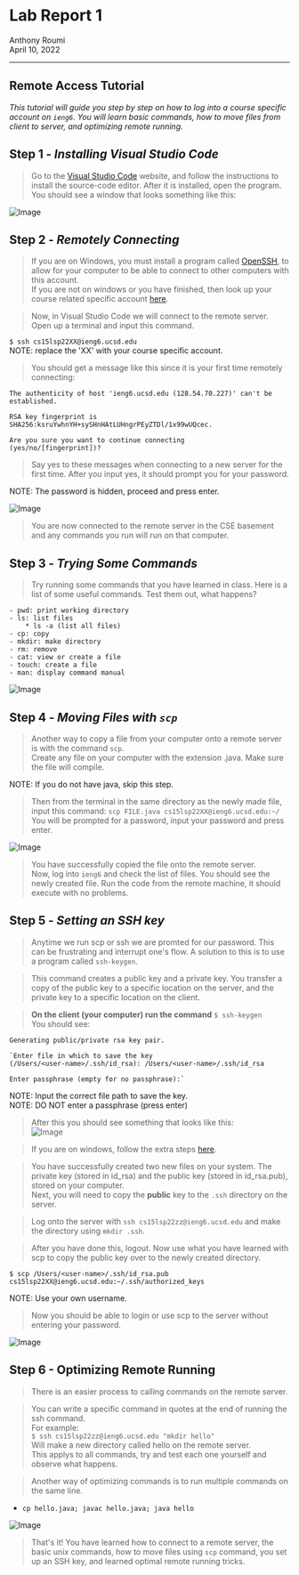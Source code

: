 # **Lab Report 1**
Anthony Roumi <br>
April 10, 2022 

---
## Remote Access Tutorial
_This tutorial will guide you step by step on how to log into a course specific account on `ieng6`. You will learn basic commands, how to move files from client to server, and optimizing remote running._
## Step 1 - _Installing Visual Studio Code_
>Go to the [Visual Studio Code](https://code.visualstudio.com/) website, and follow the instructions to install the source-code editor. After it is installed, open the program. You should see a window that looks something like this:

![Image](https://github.com/tonyroumi/cse15l-lab-reports/blob/78948cf8fb42d6e277a3a271af76cd9419baaa91/Week%201/Screen%20Shot%202022-03-31%20at%204.14.55%20PM.png)

## Step 2 - _Remotely Connecting_
>If you are on Windows, you must install a program called [OpenSSH](https://docs.microsoft.com/en-us/windows-server/administration/openssh/openssh_install_firstuse), to allow for your computer to be able to connect to other computers with this account. <br>
If you are not on windows or you have finished, then look up your course related specific account [here](https://sdacs.ucsd.edu/~icc/index.php).

>Now, in Visual Studio Code we will connect to the remote server. Open up a terminal and input this command. <br>

`$ ssh cs15lsp22XX@ieng6.ucsd.edu` <br>
NOTE: replace the 'XX' with your course specific account. <br>
>You should get a message like this since it is your first time remotely connecting: <br>
```
The authenticity of host 'ieng6.ucsd.edu (128.54.70.227)' can't be established. 

RSA key fingerprint is
SHA256:ksruYwhnYH+sySHnHAtLUHngrPEyZTDl/1x99wUQcec.

Are you sure you want to continue connecting
(yes/no/[fingerprint])?
```

>Say yes to these messages when connecting to a new server for the first time. After you input yes, it should prompt you for your password.

NOTE: The password is hidden, proceed and press enter.

![Image](https://github.com/tonyroumi/cse15l-lab-reports/blob/78948cf8fb42d6e277a3a271af76cd9419baaa91/Week%201/Screen%20Shot%202022-03-31%20at%204.17.00%20PM.png)

>You are now connected to the remote server in the CSE basement and any commands you run will run on that computer. 

## Step 3 - _Trying Some Commands_
>Try running some commands that you have learned in class. Here is a list of some useful commands. Test them out, what happens?
```
- pwd: print working directory
- ls: list files
    * ls -a (list all files)
- cp: copy
- mkdir: make directory
- rm: remove
- cat: view or create a file
- touch: create a file
- man: display command manual 
```

![Image](https://github.com/tonyroumi/cse15l-lab-reports/blob/23fe98c1783a3a063df0547a3dde38bccc4cc8d4/Week%201/Screen%20Shot%202022-04-10%20at%207.39.01%20PM.png)

## Step 4 - _Moving Files with `scp`_
> Another way to copy a file from your computer onto a remote server is with the command `scp`. <br>
> Create any file on your computer with the extension .java. Make sure the file will compile. <br>

NOTE: If you do not have java, skip this step. 

>Then from the terminal in the same directory as the newly made file, input this command:
`scp FILE.java cs15lsp22XX@ieng6.ucsd.edu:~/`<br>
> You will be prompted for a password, input your password and press enter.

![Image](https://github.com/tonyroumi/cse15l-lab-reports/blob/23fe98c1783a3a063df0547a3dde38bccc4cc8d4/Week%201/Screen%20Shot%202022-03-31%20at%204.45.53%20PM.png)

>You have successfully copied the file onto the remote server. <br>
Now, log into `ieng6` and check the list of files. You should see the newly created file. Run the code from the remote machine, it should execute with no problems. 

## Step 5 - _Setting an SSH key_
>Anytime we run scp or ssh we are promted for our password. This can be frustrating and interrupt one's flow. A solution to this is to use a program called `ssh-keygen`. 

>This command creates a public key and a private key. You transfer a copy of the public key to a specific location on the server, and the private key to a specific location on the client. 

>__On the client (your computer) run the command__
`$ ssh-keygen` <br>
You should see:
```
Generating public/private rsa key pair.

`Enter file in which to save the key
(/Users/<user-name>/.ssh/id_rsa): /Users/<user-name>/.ssh/id_rsa

Enter passphrase (empty for no passphrase):`
```
NOTE: Input the correct file path to save the key.<br>
NOTE: DO NOT enter a passphrase (press enter)

>After this you should see something that looks like this: <br>
![Image](https://github.com/tonyroumi/cse15l-lab-reports/blob/b54743f80c8224f76e8565337d325a6ea7134379/Week%201/Screen%20Shot%202022-03-31%20at%204.51.25%20PM.png)

>If you are on windows, follow the extra steps [here](https://docs.microsoft.com/en-us/windows-server/administration/openssh/openssh_keymanagement#user-key-generation).

>You have successfully created two new files on your system. The private key (stored in id_rsa) and the public key (stored in id_rsa.pub), stored on your computer. <br>
Next, you will need to copy the __public__ key to the `.ssh` directory on the server. 

>Log onto the server with `ssh cs15lsp22zz@ieng6.ucsd.edu` and make the directory using `mkdir .ssh`.

>After you have done this, logout. Now use what you have learned with scp to copy the public key over to the newly created directory. 
```
$ scp /Users/<user-name>/.ssh/id_rsa.pub
cs15lsp22XX@ieng6.ucsd.edu:~/.ssh/authorized_keys
```
NOTE: Use your own username.

>Now you should be able to login or use scp to the server without entering your password. 

![Image](https://github.com/tonyroumi/cse15l-lab-reports/blob/b54743f80c8224f76e8565337d325a6ea7134379/Week%201/Screen%20Shot%202022-03-31%20at%205.40.06%20PM.png)

## Step 6 - Optimizing Remote Running
>There is an easier process to calling commands on the remote server.

>You can write a specific command in quotes at the end of running the ssh command. <br>
For example: <br>
`$ ssh cs15lsp22zz@ieng6.ucsd.edu "mkdir hello"` <br>
>Will make a new directory called hello on the remote server. <br>
>This applys to all commands, try and test each one yourself and observe what happens.

>Another way of optimizing commands is to run multiple commands on the same line. 
* `cp hello.java; javac hello.java; java hello`


![Image](https://github.com/tonyroumi/cse15l-lab-reports/blob/b54743f80c8224f76e8565337d325a6ea7134379/Week%201/Screen%20Shot%202022-03-31%20at%205.51.30%20PM.png)

>That's it! You have learned how to connect to a remote server, the basic unix commands, how to move files using `scp` command, you set up an SSH key, and learned optimal remote running tricks. 



